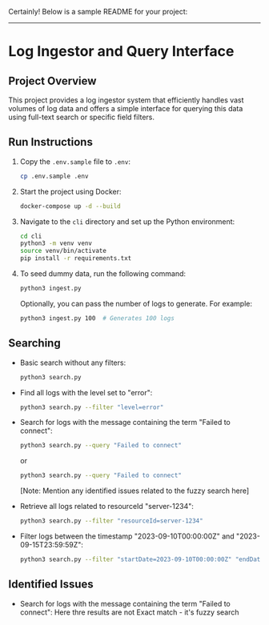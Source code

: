 Certainly! Below is a sample README for your project:

---

# Log Ingestor and Query Interface

## Project Overview

This project provides a log ingestor system that efficiently handles vast volumes of log data and offers a simple interface for querying this data using full-text search or specific field filters.

## Run Instructions

1. Copy the `.env.sample` file to `.env`:

    ```bash
    cp .env.sample .env
    ```

2. Start the project using Docker:

    ```bash
    docker-compose up -d --build
    ```

3. Navigate to the `cli` directory and set up the Python environment:

    ```bash
    cd cli
    python3 -m venv venv
    source venv/bin/activate
    pip install -r requirements.txt
    ```

4. To seed dummy data, run the following command:

    ```bash
    python3 ingest.py
    ```

    Optionally, you can pass the number of logs to generate. For example:

    ```bash
    python3 ingest.py 100  # Generates 100 logs
    ```

## Searching

- Basic search without any filters:

    ```bash
    python3 search.py
    ```

- Find all logs with the level set to "error":

    ```bash
    python3 search.py --filter "level=error"
    ```

- Search for logs with the message containing the term "Failed to connect":

    ```bash
    python3 search.py --query "Failed to connect"
    ```

    or

    ```bash
    python3 search.py --query "Failed to connect"
    ```

    [Note: Mention any identified issues related to the fuzzy search here]

- Retrieve all logs related to resourceId "server-1234":

    ```bash
    python3 search.py --filter "resourceId=server-1234"
    ```

- Filter logs between the timestamp "2023-09-10T00:00:00Z" and "2023-09-15T23:59:59Z":

    ```bash
    python3 search.py --filter "startDate=2023-09-10T00:00:00Z" "endDate=2023-09-15T23:59:59Z"
    ```

## Identified Issues

- Search for logs with the message containing the term "Failed to connect":
Here thre results are not Exact match - it's fuzzy search